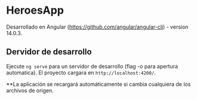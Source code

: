 # HeroesApp

Desarrollado en Angular (https://github.com/angular/angular-cli) - version 14.0.3.

## Dervidor de desarrollo

Ejecute `ng serve` para un servidor de desarrollo (flag -o para apertura automatica). 
El proyecto cargara en `http://localhost:4200/`. 

**La aplicación se recargará automáticamente si cambia cualquiera de los archivos de origen.
